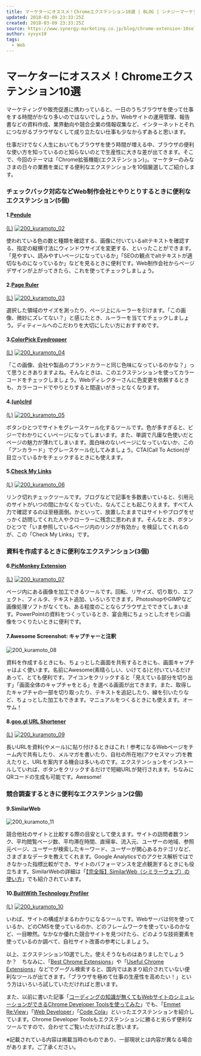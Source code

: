 ```yaml
---
title: マーケターにオススメ！Chromeエクステンション10選 | BLOG | シナジーマーケティング株式会社　SynergyMarketing
updated: 2018-03-09 23:33:25Z
created: 2018-03-09 23:33:25Z
source: https://www.synergy-marketing.co.jp/blog/chrome-extension-10selections
author: xyvyx10
tags:
  - Web
---
```


# マーケターにオススメ！Chromeエクステンション10選

マーケティングや販売促進に携わっていると、一日のうちブラウザを使って仕事をする時間がかなり多いのではないでしょうか。Webサイトの運用管理、報告書などの資料作成、業界動向や競合企業の情報収集など、インターネットとそれにつながるブラウザなくして成り立たない仕事も少なからずあると思います。

仕事だけでなく人生においてもブラウザを使う時間が増える中、ブラウザの便利な使い方を知っているのと知らないのとで生産性に大きな差が出てきます。そこで、今回のテーマは「Chrome拡張機能(エクステンション)」。マーケターのみなさまの日々の業務を楽にする便利なエクステンションを10個厳選してご紹介します。

### チェックバック対応などWeb制作会社とやりとりするときに便利なエクステンション(5個)

#### 1.[Pendule](http://goo.gl/XLOr2)

[(L)](http://goo.gl/XLOr2)
[![200_kuramoto_02](../_resources/98e719eb472619d935e8ea76ae15dfd6.jpg)](http://goo.gl/XLOr2)

使われている色の数と種類を確認する、画像に付いているaltテキストを確認する、指定の縦横寸法にウィンドウサイズを変更する、といったことができます。「見やすい、読みやすいページになっているか」「SEOの観点でaltテキストが適切なものになっているか」などを見るときに便利です。Web制作会社からページデザインが上がってきたら、これを使ってチェックしましょう。

#### 2.[Page Ruler](http://goo.gl/58kBJ)

[(L)](http://goo.gl/58kBJ)
[![200_kuramoto_03](../_resources/9d496063b161a15ba3670f9452755142.jpg)](http://goo.gl/58kBJ)

選択した領域のサイズを測ったり、ページ上にルーラーを引けます。「この画像、微妙にズレてない？」と感じたとき、ルーラーを当ててチェックしましょう。ディティールへのこだわりを大切にしたい方におすすめです。

#### 3.[ColorPick Eyedropper](http://goo.gl/xdYHW)

[(L)](http://goo.gl/xdYHW)
[![200_kuramoto_04](../_resources/2b2bde96525710fce6c4b2a150c92d3d.jpg)](http://goo.gl/xdYHW)

「この画像、会社や製品のブランドカラーと同じ色味になっているのかな？」って思うときありますよね。そんなときは、このエクステンションを使ってカラーコードをチェックしましょう。Webディレクターさんに色変更を依頼するときも、カラーコードでやりとりすると間違いがきっとなくなります。

#### 4.[(un)clrd](http://goo.gl/HKLhU)

[(L)](http://goo.gl/HKLhU)
[![200_kuramoto_05](../_resources/e69fc9b4f84b582468353f0337efdb8f.jpg)](http://goo.gl/HKLhU)

ボタンひとつでサイトをグレースケール化するツールです。色が多すぎると、ビジーでわかりにくいページになってしまいます。また、単調で凡庸な色使いだとページの魅力が薄れてしまいます。面白味のないページになっていないか、この「アンカラード」でグレースケール化してみましょう。CTA(Call To Action)が目立っているかをチェックするときにも使えます。

#### 5.[Check My Links](http://goo.gl/7M4kU)

[(L)](http://goo.gl/7M4kU)
[![200_kuramoto_06](../_resources/67d35bf727f506102e6d1b8e178f4fec.jpg)](http://goo.gl/7M4kU)

リンク切れチェックツールです。ブログなどで記事を多数書いていると、引用元のサイトがいつの間にかなくなっていた、なんてことも起こりえます。すべて人力で確認するのは至極面倒。かといって、放置したままではサイトやブログをせっかく訪問してくれた人やクローラーに残念に思われます。そんなとき、ボタンひとつで「いま参照しているページ内のリンクが有効か」を検証してくれるのが、この「Check My Links」です。

### 資料を作成するときに便利なエクステンション(3個)

#### 6.[PicMonkey Extension](http://goo.gl/LJ9Bn)

[(L)](http://goo.gl/LJ9Bn)
[![200_kuramoto_07](../_resources/9f8aa008cdf2a3950aeea275599fb87f.jpg)](http://goo.gl/LJ9Bn)

ページ内にある画像を加工できるツールです。回転、リサイズ、切り取り、エフェクト、フィルタ、テキスト追加、いろいろできます。PhotoshopやGIMPなど画像処理ソフトがなくても、ある程度のことならブラウザ上でできてしまいます。PowerPointの資料をつくっているとき、宴会用にちょっとしたオモシロ画像をつくりたいときに便利です。

#### 7.Awesome Screenshot: キャプチャーと注釈

![200_kuramoto_08](../_resources/2224fabfbb7c0c8645a32be43f91893e.jpg)

資料を作成するときにも、ちょっとした画面を共有するときにも、画面キャプチャはよく使います。名前にAwesome(素晴らしい、いけてる)と付いているだけあって、とても便利です。アイコンをクリックすると「見えている部分を切り出す」「画面全体のキャプチャをとる」を選べる画面が出てきます。また、取得したキャプチャの一部を切り取ったり、テキストを追記したり、線を引いたりなど、ちょっとした加工もできます。マニュアルをつくるときにも使えます。オーサム！

#### 8.[goo.gl URL Shortener](http://goo.gl/ygGS6)

[(L)](http://goo.gl/ygGS6)
[![200_kuramoto_09](../_resources/deb66b9832c9dda8b21acaa0d4b59d10.jpg)](http://goo.gl/ygGS6)

長いURLを資料(やメール)に貼り付けるときはこれ！参考になるWebページをチーム内で共有したり、メルマガを書いたり、自社の所在地(アクセスマップ)を教えたりと、URLを案内する機会は多いものです。エクステンションをインストールしていれば、ボタンをクリックするだけで短縮URLが発行されます。ちなみにQRコードの生成も可能です。Awesome!

### 競合調査するときに便利なエクステンション(2個)

#### 9.SimilarWeb

![200_kuramoto_11](../_resources/55e8085d9b0864aae16d856ddda30331.jpg)

競合他社のサイトと比較する際の目安として使えます。サイトの訪問者数ランク、平均閲覧ページ数、平均滞在時間、直帰率、流入元、ユーザーの地域、参照元ページ、ユーザーが検索したキーワード、ユーザーが関心あるカテゴリなど、さまざまなデータを教えてくれます。Google Analyticsでのアクセス解析ではできなかった指標比較ができ、サイトのパフォーマンスを定点観測するときにも役立ちます。SimilarWebの詳細は「[【完全版】SimilarWeb（シミラーウェブ）の使い方](https://ferret-plus.com/489)」でも紹介されています。

#### 10.[BuiltWith Technology Profiler](http://goo.gl/CPWli)

[(L)](http://goo.gl/CPWli)
[![200_kuramoto_10](../_resources/3fb4af212da71ed07a74c546e5015cc0.jpg)](http://goo.gl/CPWli)

いわば、サイトの構成がまるわかりになるツールです。Webサーバは何を使っているか、どのCMSを使っているのか、どのフレームワークを使っているのかなど、一目瞭然。なかなか優れた競合サイトを見つけたら、どのような技術要素を使っているのか調べて、自社サイト改善の参考にしましょう。

以上、エクステンション10選でした。使えそうなものはありましたでしょうか？　ちなみに、「[Best Chrome Extensions](https://www.google.co.jp/search?q=best+chrome+extensions)」や「[Useful Chrome Extensions](https://www.google.co.jp/search?q=useful+chrome+extensions)」などでグーグル検索すると、国内ではあまり紹介されていない便利なツールが出てきます。「ブラウザを極めて仕事の生産性を高めたい！」という方はいろいろ試していただければと思います。

また、以前に書いた記事「[コーディングの知識が無くても](https://www.synergy-marketing.co.jp/blog/how-to-use-chrome-developer-tools)[Web](https://www.synergy-marketing.co.jp/blog/how-to-use-chrome-developer-tools)[サイトのシミュレーションができる](https://www.synergy-marketing.co.jp/blog/how-to-use-chrome-developer-tools)[Chrome Developer Tools](https://www.synergy-marketing.co.jp/blog/how-to-use-chrome-developer-tools)[を使ってみた](https://www.synergy-marketing.co.jp/blog/how-to-use-chrome-developer-tools)」でも、「[Emmet Re:View](https://chrome.google.com/webstore/detail/emmet-review/epejoicbhllgiimigokgjdoijnpaphdp)」「[Web Developer](https://chrome.google.com/webstore/detail/web-developer/bfbameneiokkgbdmiekhjnmfkcnldhhm)」「[Code Cola](https://chrome.google.com/webstore/detail/code-cola/lomkpheldlbkkfiifcbfifipaofnmnkn)」といったエクステンションを紹介しています。Chrome Developer Toolsもエクステンションに勝ると劣らず便利なツールですので、合わせてご覧いただければと思います。

※記載されている内容は掲載当時のものであり、一部現状とは内容が異なる場合があります。ご了承ください。